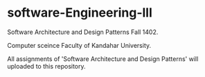# software-Engineering-lll
Software Architecture and Design Patterns Fall 1402.

Computer sceince Faculty of Kandahar University.

All assignments of 'Software Architecture and Design Patterns' will uploaded to this repository.
